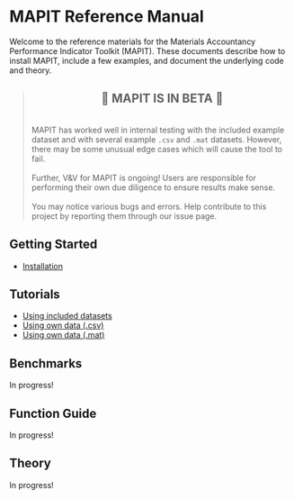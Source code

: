 # MAPIT Reference Manual

Welcome to the reference materials for the Materials Accountancy Performance Indicator Toolkit (MAPIT). These documents describe how to install MAPIT, include a few examples, and document the underlying code and theory.


>##  <div align="center"> :construction: MAPIT IS IN BETA :construction:   </div>
> \
> MAPIT has worked well in internal testing with the included example dataset and with several example `.csv` and `.mat` datasets. However, there may be some unusual edge cases which will cause the tool to fail.
> \
> \
> Further, V&V for MAPIT is ongoing! Users are responsible for performing their own due diligence to ensure results make sense.
> \
> \
> You may notice various bugs and errors. Help contribute to this project by reporting them through our issue page.


## Getting Started

* [Installation](install.md)

## Tutorials



* [Using included datasets](sceneTut.md)
* [Using own data (.csv)](CsvTut.md)
* [Using own data (.mat)](MatTut.md)

## Benchmarks

In progress!

## Function Guide

In progress!

## Theory

In progress!
